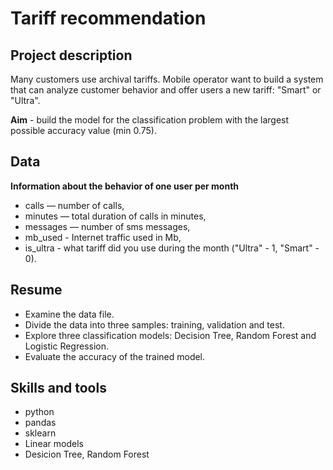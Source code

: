 # Tariff recommendation

## Project description

Many customers use archival tariffs. Mobile operator want to build a system that can analyze customer behavior and offer users a new tariff: "Smart" or "Ultra".

**Aim** - build the model for the classification problem with the largest possible accuracy value (min 0.75).

## Data

**Information about the behavior of one user per month**
- calls — number of calls,
- minutes — total duration of calls in minutes,
- messages — number of sms messages,
- mb_used - Internet traffic used in Mb,
- is_ultra - what tariff did you use during the month ("Ultra" - 1, "Smart" - 0).


## Resume
- Examine the data file.
- Divide the data into three samples: training, validation and test.
- Explore three classification models: Decision Tree, Random Forest and Logistic Regression.
- Evaluate the accuracy of the trained model.


## Skills and tools 
- python
- pandas
- sklearn
- Linear models
- Desicion Tree, Random Forest
